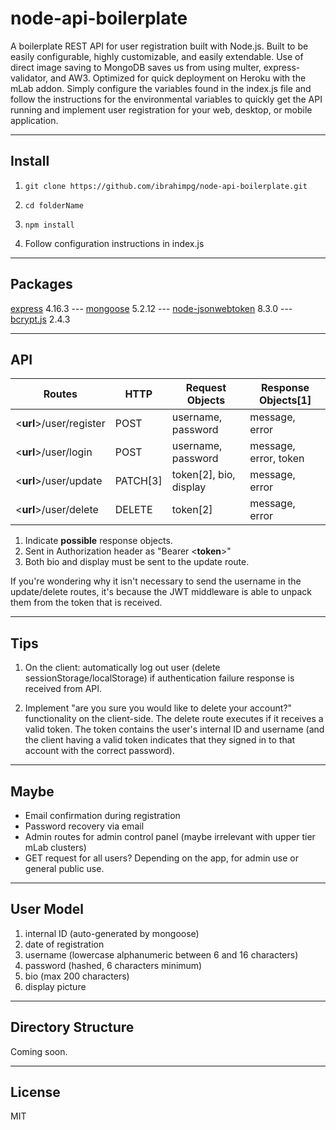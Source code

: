# node-api-boilerplate

A boilerplate REST API for user registration built with Node.js. Built to be easily configurable, highly customizable, and easily extendable. Use of direct image saving to MongoDB saves us from using multer, express-validator, and AW3. Optimized for quick deployment on Heroku with the mLab addon. Simply configure the variables found in the index.js file and follow the instructions for the environmental variables to quickly get the API running and implement user registration for your web, desktop, or mobile application.

---

## Install

1. `git clone https://github.com/ibrahimpg/node-api-boilerplate.git`

2. `cd folderName`

3. `npm install`

4. Follow configuration instructions in index.js

---

## Packages

[express](https://github.com/expressjs/express) 4.16.3 --- [mongoose](https://github.com/Automattic/mongoose) 5.2.12 --- [node-jsonwebtoken](https://github.com/auth0/node-jsonwebtoken) 8.3.0 --- [bcrypt.js](https://github.com/dcodeIO/bcrypt.js) 2.4.3

---

## API

Routes | HTTP | Request Objects | Response Objects[1]
-|-|-|-
<**url**>/user/register | POST | username, password | message, error
<**url**>/user/login | POST | username, password | message, error, token
<**url**>/user/update | PATCH[3] | token[2], bio, display | message, error
<**url**>/user/delete | DELETE | token[2] | message, error

1. Indicate **possible** response objects.
2. Sent in Authorization header as "Bearer <**token**>"
3. Both bio and display must be sent to the update route.

If you're wondering why it isn't necessary to send the username in the update/delete routes, it's because the JWT middleware is able to unpack them from the token that is received.

---

## Tips

1. On the client: automatically log out user (delete sessionStorage/localStorage) if authentication failure response is received from API.

2. Implement "are you sure you would like to delete your account?" functionality on the client-side. The delete route executes if it receives a valid token. The token contains the user's internal ID and username (and the client having a valid token indicates that they signed in to that account with the correct password).

---

## Maybe

* Email confirmation during registration
* Password recovery via email
* Admin routes for admin control panel (maybe irrelevant with upper tier mLab clusters)
* GET request for all users? Depending on the app, for admin use or general public use.

---

## User Model

1. internal ID (auto-generated by mongoose)
2. date of registration
3. username (lowercase alphanumeric between 6 and 16 characters)
4. password (hashed, 6 characters minimum)
5. bio (max 200 characters)
6. display picture

---

## Directory Structure

Coming soon.

---

## License

MIT